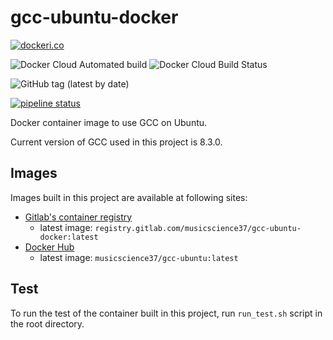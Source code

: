 # gcc-ubuntu-docker

[![dockeri.co](https://dockeri.co/image/musicscience37/gcc-ubuntu)](https://hub.docker.com/r/musicscience37/gcc-ubuntu)

![Docker Cloud Automated build](https://img.shields.io/docker/cloud/automated/musicscience37/gcc-ubuntu)
![Docker Cloud Build Status](https://img.shields.io/docker/cloud/build/musicscience37/gcc-ubuntu)

![GitHub tag (latest by date)](https://img.shields.io/github/v/tag/MusicScience37/gcc-ubuntu-docker?label=latest)

[![pipeline status](https://gitlab.com/MusicScience37/gcc-ubuntu-docker/badges/master/pipeline.svg)](https://gitlab.com/MusicScience37/gcc-ubuntu-docker/commits/master)

Docker container image to use GCC on Ubuntu.

Current version of GCC used in this project is 8.3.0.

## Images

Images built in this project are available at following sites:

- [Gitlab's container registry](https://gitlab.com/MusicScience37/gcc-ubuntu-docker/container_registry)
  - latest image: `registry.gitlab.com/musicscience37/gcc-ubuntu-docker:latest`
- [Docker Hub](https://hub.docker.com/r/musicscience37/gcc-ubuntu)
  - latest image: `musicscience37/gcc-ubuntu:latest`

## Test

To run the test of the container built in this project,
run `run_test.sh` script in the root directory.

